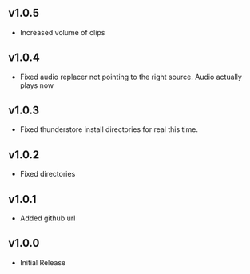 ## v1.0.5
* Increased volume of clips

## v1.0.4
* Fixed audio replacer not pointing to the right source. Audio actually plays now

## v1.0.3
* Fixed thunderstore install directories for real this time.

## v1.0.2
* Fixed directories

## v1.0.1
* Added github url

## v1.0.0
* Initial Release
